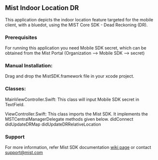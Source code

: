 ## Mist Indoor Location DR
This application depicts the indoor location feature targeted for the mobile client, with a bluedot, using the MIST Core SDK - Dead Reckoning (DR).

### Prerequisites
For running this application you need Mobile SDK secret, which can be obtained from the Mist Portal (Organization —> Mobile SDK  —> secret)

### Manual Installation:
Drag and drop the MistSDK.framework file in your xcode project. 

### Classes:
MainViewController.Swift:
This class will input Mobile SDK secret in TextField.

ViewController.Swift:
This class imports the Mist SDK. It implements the MSTCentralManagerDelegate methods given below. 
didConnect
didUpdateDRMap
didUpdateDRRelativeLocation

### Support
For more information, refer Mist SDK documentation [wiki page](https://github.com/mistsys/mist-vble-ios-sdk/wiki) or contact <support@mist.com>
